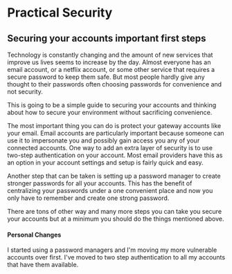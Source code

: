 # Practical Security

## Securing your accounts important first steps

Technology is constantly changing and the amount of new services that improve us lives
seems to increase by the day. Almost everyone has an email account, or a netflix account,
or some other service that requires a secure password to keep them safe. But most people
hardly give any thought to their passwords often choosing passwords for convenience and not security.

This is going to be a simple guide to securing your accounts and thinking about how to
secure your environment without sacrificing convenience.

The most important thing you can do is protect your gateway accounts like your email. Email accounts
are particularly important because someone can use it to impersonate you and possibly gain access you
any of your connected accounts. One way to add an extra layer of security is to use two-step authentication
on your account. Most email providers have this as an option in your account settings and setup is fairly
quick and easy.

Another step that can be taken is setting up a password manager to create stronger passwords for all
your accounts. This has the benefit of centralizing your passwords under a one convenient place and
now you only have to remember and create one strong password.

There are tons of other way and many more steps you can take you secure your accounts but at a minimum you
should do the things mentioned above.


#### Personal Changes

I started using a password managers and I'm moving my more vulnerable accounts over first. I've moved to two step authentication to all my accounts that have them available.


